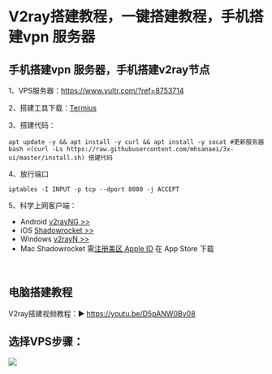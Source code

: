 # V2ray搭建教程，一键搭建教程，手机搭建vpn 服务器

## 手机搭建vpn 服务器，手机搭建v2ray节点
1、VPS服务器：https://www.vultr.com/?ref=8753714

2、搭建工具下载：[Termius](https://termius.com/download/)

3、搭建代码：

    apt update -y && apt install -y curl && apt install -y socat #更新服务器
    bash <(curl -Ls https://raw.githubusercontent.com/mhsanaei/3x-ui/master/install.sh) 搭建代码

4、放行端口

    iptables -I INPUT -p tcp --dport 8080 -j ACCEPT

5、科学上网客户端：
- Android [v2rayNG >>](https://github.com/2dust/v2rayNG/releases/latest)
- iOS [Shadowrocket >>](https://github.com/kjfx/AppleID)
- Windows [v2rayN >>](https://github.com/2dust/v2rayN/releases/latest)
- Mac Shadowrocket 需[注册美区 Apple ID](https://github.com/kjfx/AppleID) 在 App Store 下载


<br>

## 电脑搭建教程
V2ray搭建视频教程：▶ https://youtu.be/D5pANW0Bv08


## 选择VPS步骤：
<img src="https://raw.githubusercontent.com/kjfx/v2ray1/refs/heads/main/vps%E6%9C%8D%E5%8A%A1%E5%99%A8%E9%80%89%E6%8B%A9%E8%AF%B4%E6%98%8E.png" />


